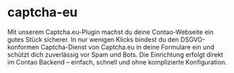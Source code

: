 # captcha-eu
Mit unserem Captcha.eu-Plugin machst du deine Contao-Webseite ein gutes Stück sicherer. In nur wenigen Klicks bindest du den DSGVO-konformen Captcha-Dienst von Captcha.eu in deine Formulare ein und schützt dich zuverlässig vor Spam und Bots. Die Einrichtung erfolgt direkt im Contao Backend – einfach, schnell und ohne komplizierte Konfiguration.
